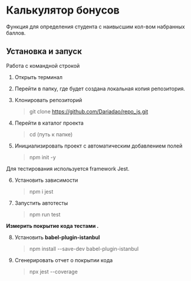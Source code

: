 # Калькулятор бонусов

Функция для определения студента с наивысшим кол-вом набранных баллов.

## Установка и запуск

Работа с командной строкой

1. Открыть терминал

2. Перейти в папку, где будет создана локальная копия репозитория.

3. Клонировать репозиторий

   > git clone https://github.com/Dariadao/repo_js.git

4. Перейти в каталог проекта

   > cd (путь к папке)

5. Инициализировать проект с автоматическим добавлением полей

   > npm init -y

Для тестирования используется framework Jest.

6. Установить зависимости

   > npm i jest

7. Запустить автотесты

   > npm run test

**Измерить покрытие кода тестами
.**

8. Установить **babel-plugin-istanbul**

   > npm install --save-dev babel-plugin-istanbul

9. Сгенерировать отчет о покрытии кода

   > npx jest --coverage
